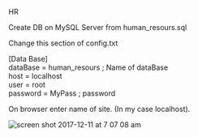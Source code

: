 HR

Create DB on MySQL Server from human_resours.sql

Change this section of config.txt

[Data Base]<br>
dataBase = human_resours	; Name of dataBase <br>
host = localhost<br>
user = root<br>
password =	MyPass	; password<br>

On browser enter name of site. (In my case localhost).

![screen shot 2017-12-11 at 7 07 08 am](https://user-images.githubusercontent.com/10370931/33816569-88517556-de42-11e7-85ef-513e6065f92f.png)
